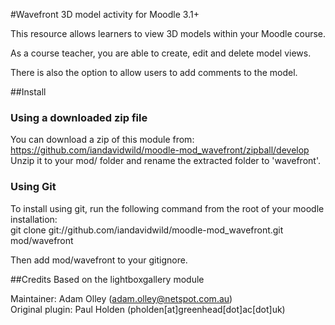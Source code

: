 #Wavefront 3D model activity for Moodle 3.1+

This resource allows learners to view 3D models within your Moodle course.

As a course teacher, you are able to create, edit and delete model views.

There is also the option to allow users to add comments to the model.

##Install
### Using a downloaded zip file
You can download a zip of this module from: https://github.com/iandavidwild/moodle-mod_wavefront/zipball/develop  
Unzip it to your mod/ folder and rename the extracted folder to 'wavefront'.
### Using Git
To install using git, run the following command from the root of your moodle installation:  
git clone git://github.com/iandavidwild/moodle-mod_wavefront.git mod/wavefront  

Then add mod/wavefront to your gitignore.

##Credits
Based on the lightboxgallery module

Maintainer: Adam Olley (adam.olley@netspot.com.au)  
Original plugin: Paul Holden (pholden[at]greenhead[dot]ac[dot]uk)  
